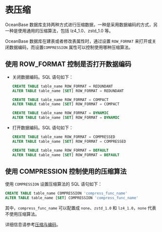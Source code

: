 表压缩 
========================

OceanBase 数据库支持两种方式进行压缩数据，一种是采用数据编码的方式，另一种是使用通用的压缩算法，包括 lz4_1.0、zstd_1.0 等。

OceanBase 数据库在建表或者修改表属性时，通过设置 `ROW_FORMAT` 来打开或关闭数据编码，而设置`COMPRESSION` 属性可以控制使用哪种压缩算法。

使用 ROW_FORMAT 控制是否打开数据编码 
---------------------------------

* 关闭数据编码。SQL 语句如下：

  ```sql
  CREATE TABLE table_name ROW_FORMAT = REDUNDANT
  ALTER TABLE table_name [SET] ROW_FORMAT = REDUNDANT

  CREATE TABLE table_name ROW_FORMAT = COMPACT
  ALTER TABLE table_name [SET] ROW_FORMAT = COMPACT

  CREATE TABLE table_name ROW_FORMAT = DYNAMIC
  ALTER TABLE table_name [SET] ROW_FORMAT = DYNAMIC
  ```






<!-- -->

* 打开数据编码。SQL 语句如下：

  ```sql
  CREATE TABLE table_name ROW_FORMAT = COMPRESSED
  ALTER TABLE table_name [SET] ROW_FORMAT = COMPRESSED

  CREATE TABLE table_name ROW_FORMAT = DEFAULT
  ALTER TABLE table_name [SET] ROW_FORMAT = DEFAULT
  ```

  




使用 COMPRESSION 控制使用的压缩算法 
---------------------------------

使用 `COMPRESSION` 设置压缩算法的 SQL 语句如下：

```sql
CREATE TABLE table_name COMPRESSION 'compress_func_name'
ALTER TABLE table_name [SET] COMPRESSION 'compress_func_name'
```



其中，`compress_func_name` 可以配置成 `none`、`zstd_1.0` 和 `lz4_1.0`，`none` 代表不使用压缩算法。

详细信息请参考[压缩与编码](../../11.storage-architecture/2.data-storage/4.compression-and-encoding.md)。
